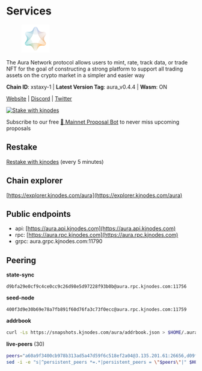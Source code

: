 # Services

<figure><img src="https://raw.githubusercontent.com/kj89/cosmos-images/main/logos/aura.png" alt=""><figcaption></figcaption></figure>

The Aura Network protocol allows users to mint, rate, track data,  or trade NFT for the goal of constructing a strong platform to  support all trading assets on the crypto market in a simpler and easier way

**Chain ID**: xstaxy-1 | **Latest Version Tag**: aura_v0.4.4 | **Wasm**: ON

[Website](https://aura.network) | [Discord](https://discord.gg/hpvF5QcWRf) | [Twitter](https://twitter.com/AuraNetworkHQ)

[![Stake with kjnodes](https://i.ibb.co/cr44Q8j/button-stake-with-kjnodes.png)](https://restake.app/aura/auravaloper17q4k3j6kcslrcuxtj9mxdcgez7kw7jdma8ykjs)

Subscribe to our free [🤖 Mainnet Proposal Bot](https://t.me/kjnodes_proposal_bot) to never miss upcoming proposals

## Restake

[Restake with kjnodes](https://restake.app/aura/auravaloper17q4k3j6kcslrcuxtj9mxdcgez7kw7jdma8ykjs) (every 5 minutes)
## Chain explorer
[https://explorer.kjnodes.com/aura](https://explorer.kjnodes.com/aura)

## Public endpoints

* api: [https://aura.api.kjnodes.com](https://aura.api.kjnodes.com)
* rpc: [https://aura.rpc.kjnodes.com](https://aura.rpc.kjnodes.com)
* grpc: aura.grpc.kjnodes.com:11790

## Peering

**state-sync**

```text
d9bfa29e0cf9c4ce0cc9c26d98e5d97228f93b0b@aura.rpc.kjnodes.com:11756
```

**seed-node**

```text
400f3d9e30b69e78a7fb891f60d76fa3c73f0ecc@aura.rpc.kjnodes.com:11759
```

**addrbook**
```bash
curl -Ls https://snapshots.kjnodes.com/aura/addrbook.json > $HOME/.aura/config/addrbook.json
```

**live-peers** (30)
```bash
peers="a60a9f3400cb978b313ad5a47d59f6c518ef2a04@3.135.201.61:26656,d09fbac9fa84809f7ca34a40030bea2e87e77caf@148.113.6.190:26656,d2ea7c421c8bb552b84eba4c7924f9e78d3a79ae@176.9.158.219:41256,57406c041d38af3bac9acdcb2b4bdc90dc7a8852@88.99.164.158:26656,670c0c23a1196e706e058133fbbb156f7f33b352@5.9.95.147:26656,dce07d176e5ba4cfdc7b806eb80eabab162a09d0@45.76.213.229:26656,a859027129ee2524b57c43b9ecbe3bcc4d120efb@195.3.222.183:26656,a19b89ebbf7331f435b8ef100ce501d2377922ea@209.126.116.182:26656,3e7ef25f1c9829351936884618659167400eb0f1@142.132.149.171:26656,7885a9e940b45b9a2183488ca3a901b043b6ed67@144.76.40.53:21756,b6a0d0d030f35ffffcfe92e72ea13933c1adbe62@116.202.174.253:21656,0599779759ed60e12ed39a94cd02d303ba10d591@95.214.52.174:36656,3e05f2b0fdd750511dbff9d3f6a47d3bc3d4b1f0@141.95.204.81:61456,1584b3aa3969def4a9f70555b3b442d334053e94@148.113.159.22:10156,ed15ae05f17dd4e672eec0a96c38364d063b68dc@65.108.6.45:60756,63a90346040657406ddc48a2679e3bfbe17f717a@65.108.195.29:51656,07317346ab58eb4de14fe8c7705863002186d340@142.132.201.53:36656,34d759895c5a451488db34c686e74cb954d86723@65.108.135.212:26656,0179528068da0dfaf61005cf5aa28793ca42b129@85.25.74.163:26656,c9c0b28dcf2db5f0e7b756986d3326d62ba47e78@144.126.147.58:26656,8c7b98babcf101a591533bfa0fbd5c1ac103dbce@51.222.254.27:26656,72d4480d90495fafa999166f4ef5c5aea9213a22@94.131.118.251:26656,71bb73be4f030e47b813350ee32076ee43c67c27@134.209.111.108:26656,ebc272824924ea1a27ea3183dd0b9ba713494f83@95.214.52.139:26966,f43c7c9a194ee5a97665a9aad8f887fdbb75e4ca@65.109.225.86:46656,a58b4dec687b60ba05cf9a3e4cd1181b09c0661f@65.109.93.152:34656,aec1624fad0adf47f9b4f7300dcb8bd4d63567f1@57.128.20.163:21756,fa474fe8f7159c9699fb39acb2925702f0474502@141.95.157.139:10156,8d861db065439e8cff79d0d128ce0a141025be46@65.109.69.154:40656,e46238ddcf2113b70f59b417994c375e2d67e265@71.236.119.108:40656"
sed -i -e "s|^persistent_peers *=.*|persistent_peers = \"$peers\"|" $HOME/.aura/config/config.toml
```

